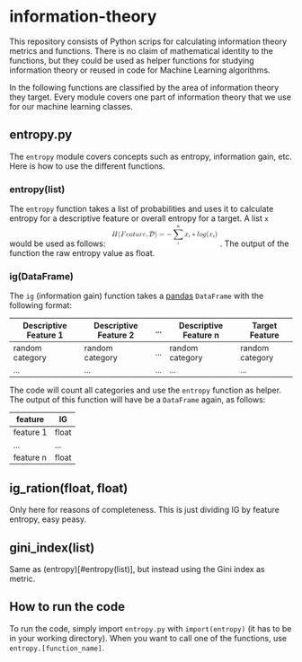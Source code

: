 # information-theory

This repository consists of Python scrips for calculating information theory metrics and functions. There is no claim of mathematical identity to the functions, but they could be used as helper functions for studying information theory or reused in code for Machine Learning algorithms.

In the following functions are classified by the area of information theory they target. Every module covers one part of information theory that we use for our machine learning classes.

## entropy.py
The `entropy` module covers concepts such as entropy, information gain, etc. Here is how to use the different functions.

### entropy(list)
The `entropy` function takes a list of probabilities and uses it to calculate entropy for a descriptive feature or overall entropy for a target. A list `x` would be used as follows: <img src="images/equation1.png" width="200">. The output of the function the raw entropy value as float.

### ig(DataFrame)
The `ig` (information gain) function takes a [pandas](https://pandas.pydata.org/) `DataFrame` with the following format:

| Descriptive Feature 1 | Descriptive Feature 2 | ... | Descriptive Feature n | Target Feature |
| ----------------------|-----------------------|-----|-----------------------|--------------- |
| random category       | random category       | ... | random category       | random category|
| ...                   | ...                   | ... | ...                   | ...            |

The code will count all categories and use the `entropy` function as helper. The output of this function will have be a `DataFrame` again, as follows:

| feature   | IG    |
| --------- | ----- |
| feature 1 | float |
| ...       | ...   |
| feature n | float |

## ig_ration(float, float)
Only here for reasons of completeness. This is just dividing IG by feature entropy, easy peasy.

## gini_index(list)
Same as (entropy)[#entropy(list)], but instead using the Gini index as metric.

## How to run the code
To run the code, simply import `entropy.py` with `import(entropy)` (it has to be in your working directory). When you want to call one of the functions, use `entropy.[function_name]`.
